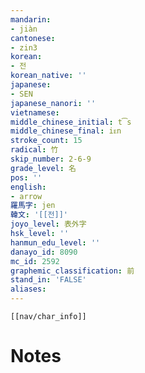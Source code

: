 ```yaml
---
mandarin:
- jiàn
cantonese:
- zin3
korean:
- 전
korean_native: ''
japanese:
- SEN
japanese_nanori: ''
vietnamese:
middle_chinese_initial: t͡s
middle_chinese_final: iᴇn
stroke_count: 15
radical: 竹
skip_number: 2-6-9
grade_level: 名
pos: ''
english:
- arrow
羅馬字: jen
韓文: '[[전]]'
joyo_level: 表外字
hsk_level: ''
hanmun_edu_level: ''
danayo_id: 8090
mc_id: 2592
graphemic_classification: 前
stand_in: 'FALSE'
aliases:
---
```

```meta-bind-embed
[[nav/char_info]]
```

# Notes
